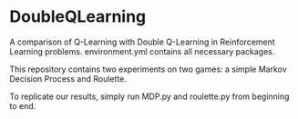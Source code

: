 # DoubleQLearning
A comparison of Q-Learning with Double Q-Learning in Reinforcement Learning problems.
environment.yml contains all necessary packages.

This repository contains two experiments on two games: a simple Markov Decision Process and Roulette.

To replicate our results, simply run MDP.py and roulette.py from beginning to end.